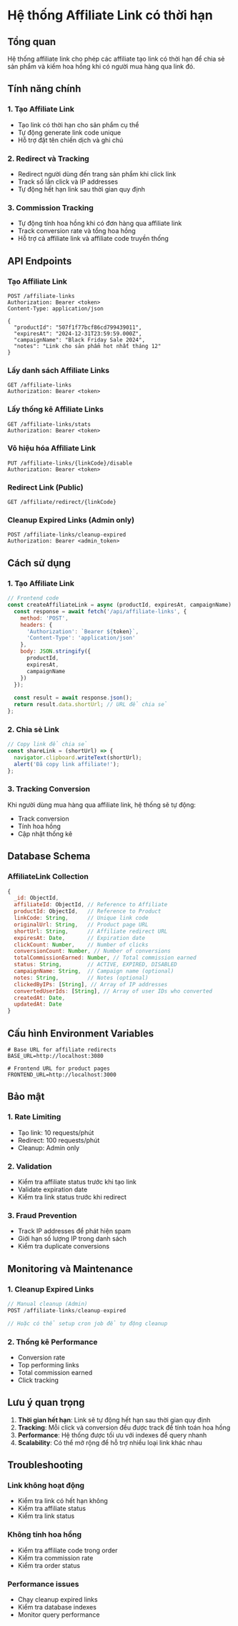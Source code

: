 # Hệ thống Affiliate Link có thời hạn

## Tổng quan

Hệ thống affiliate link cho phép các affiliate tạo link có thời hạn để chia sẻ sản phẩm và kiếm hoa hồng khi có người mua hàng qua link đó.

## Tính năng chính

### 1. Tạo Affiliate Link
- Tạo link có thời hạn cho sản phẩm cụ thể
- Tự động generate link code unique
- Hỗ trợ đặt tên chiến dịch và ghi chú

### 2. Redirect và Tracking
- Redirect người dùng đến trang sản phẩm khi click link
- Track số lần click và IP addresses
- Tự động hết hạn link sau thời gian quy định

### 3. Commission Tracking
- Tự động tính hoa hồng khi có đơn hàng qua affiliate link
- Track conversion rate và tổng hoa hồng
- Hỗ trợ cả affiliate link và affiliate code truyền thống

## API Endpoints

### Tạo Affiliate Link
```http
POST /affiliate-links
Authorization: Bearer <token>
Content-Type: application/json

{
  "productId": "507f1f77bcf86cd799439011",
  "expiresAt": "2024-12-31T23:59:59.000Z",
  "campaignName": "Black Friday Sale 2024",
  "notes": "Link cho sản phẩm hot nhất tháng 12"
}
```

### Lấy danh sách Affiliate Links
```http
GET /affiliate-links
Authorization: Bearer <token>
```

### Lấy thống kê Affiliate Links
```http
GET /affiliate-links/stats
Authorization: Bearer <token>
```

### Vô hiệu hóa Affiliate Link
```http
PUT /affiliate-links/{linkCode}/disable
Authorization: Bearer <token>
```

### Redirect Link (Public)
```http
GET /affiliate/redirect/{linkCode}
```

### Cleanup Expired Links (Admin only)
```http
POST /affiliate-links/cleanup-expired
Authorization: Bearer <admin_token>
```

## Cách sử dụng

### 1. Tạo Affiliate Link
```javascript
// Frontend code
const createAffiliateLink = async (productId, expiresAt, campaignName) => {
  const response = await fetch('/api/affiliate-links', {
    method: 'POST',
    headers: {
      'Authorization': `Bearer ${token}`,
      'Content-Type': 'application/json'
    },
    body: JSON.stringify({
      productId,
      expiresAt,
      campaignName
    })
  });
  
  const result = await response.json();
  return result.data.shortUrl; // URL để chia sẻ
};
```

### 2. Chia sẻ Link
```javascript
// Copy link để chia sẻ
const shareLink = (shortUrl) => {
  navigator.clipboard.writeText(shortUrl);
  alert('Đã copy link affiliate!');
};
```

### 3. Tracking Conversion
Khi người dùng mua hàng qua affiliate link, hệ thống sẽ tự động:
- Track conversion
- Tính hoa hồng
- Cập nhật thống kê

## Database Schema

### AffiliateLink Collection
```javascript
{
  _id: ObjectId,
  affiliateId: ObjectId, // Reference to Affiliate
  productId: ObjectId,   // Reference to Product
  linkCode: String,      // Unique link code
  originalUrl: String,   // Product page URL
  shortUrl: String,      // Affiliate redirect URL
  expiresAt: Date,       // Expiration date
  clickCount: Number,    // Number of clicks
  conversionCount: Number, // Number of conversions
  totalCommissionEarned: Number, // Total commission earned
  status: String,        // ACTIVE, EXPIRED, DISABLED
  campaignName: String,  // Campaign name (optional)
  notes: String,         // Notes (optional)
  clickedByIPs: [String], // Array of IP addresses
  convertedUserIds: [String], // Array of user IDs who converted
  createdAt: Date,
  updatedAt: Date
}
```

## Cấu hình Environment Variables

```env
# Base URL for affiliate redirects
BASE_URL=http://localhost:3080

# Frontend URL for product pages
FRONTEND_URL=http://localhost:3000
```

## Bảo mật

### 1. Rate Limiting
- Tạo link: 10 requests/phút
- Redirect: 100 requests/phút
- Cleanup: Admin only

### 2. Validation
- Kiểm tra affiliate status trước khi tạo link
- Validate expiration date
- Kiểm tra link status trước khi redirect

### 3. Fraud Prevention
- Track IP addresses để phát hiện spam
- Giới hạn số lượng IP trong danh sách
- Kiểm tra duplicate conversions

## Monitoring và Maintenance

### 1. Cleanup Expired Links
```javascript
// Manual cleanup (Admin)
POST /affiliate-links/cleanup-expired

// Hoặc có thể setup cron job để tự động cleanup
```

### 2. Thống kê Performance
- Conversion rate
- Top performing links
- Total commission earned
- Click tracking

## Lưu ý quan trọng

1. **Thời gian hết hạn**: Link sẽ tự động hết hạn sau thời gian quy định
2. **Tracking**: Mỗi click và conversion đều được track để tính toán hoa hồng
3. **Performance**: Hệ thống được tối ưu với indexes để query nhanh
4. **Scalability**: Có thể mở rộng để hỗ trợ nhiều loại link khác nhau

## Troubleshooting

### Link không hoạt động
- Kiểm tra link có hết hạn không
- Kiểm tra affiliate status
- Kiểm tra link status

### Không tính hoa hồng
- Kiểm tra affiliate code trong order
- Kiểm tra commission rate
- Kiểm tra order status

### Performance issues
- Chạy cleanup expired links
- Kiểm tra database indexes
- Monitor query performance

